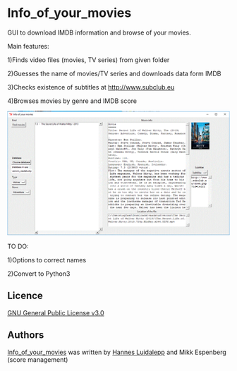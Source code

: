 # Info_of_your_movies
GUI to download IMDB information and browse of your movies.

Main features:

1)Finds video files (movies, TV series) from given folder

2)Guesses the name of movies/TV series and downloads data form IMDB

3)Checks existence of subtitles at http://www.subclub.eu

4)Browses movies by genre and IMDB score

![Screen_shot](screenshot.GIF)

TO DO:

1)Options to correct names

2)Convert to Python3

Licence
-------
[GNU General Public License v3.0 ](https://github.com/luidale/Info_of_your_movies/blob/master/LICENSE)

Authors
-------
[Info_of_your_movies](https://github.com/luidale/Info_of_your_movies) was written by [Hannes Luidalepp](luidale@gmail.com) and Mikk Espenberg (score management)

